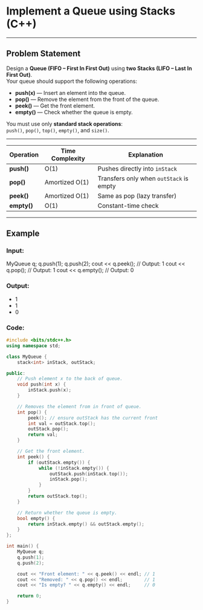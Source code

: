 #  Implement a Queue using Stacks (C++)

---

## Problem Statement

Design a **Queue (FIFO – First In First Out)** using **two Stacks (LIFO – Last In First Out)**.  
Your queue should support the following operations:

- **push(x)** — Insert an element into the queue.  
- **pop()** — Remove the element from the front of the queue.  
- **peek()** — Get the front element.  
- **empty()** — Check whether the queue is empty.  

You must use only **standard stack operations**:  
`push()`, `pop()`, `top()`, `empty()`, and `size()`.

---

| Operation   | Time Complexity | Explanation                             |
| ----------- | --------------- | --------------------------------------- |
| **push()**  | O(1)            | Pushes directly into `inStack`          |
| **pop()**   | Amortized O(1)  | Transfers only when `outStack` is empty |
| **peek()**  | Amortized O(1)  | Same as pop (lazy transfer)             |
| **empty()** | O(1)            | Constant-time check                     |

---

##  Example

### Input:

MyQueue q;
q.push(1);
q.push(2);
cout << q.peek();   // Output: 1
cout << q.pop();    // Output: 1
cout << q.empty();  // Output: 0

### Output:
- 1
- 1
- 0

### Code:

```cpp
#include <bits/stdc++.h>
using namespace std;

class MyQueue {
    stack<int> inStack, outStack;

public:
    // Push element x to the back of queue.
    void push(int x) {
        inStack.push(x);
    }

    // Removes the element from in front of queue.
    int pop() {
        peek(); // ensure outStack has the current front
        int val = outStack.top();
        outStack.pop();
        return val;
    }

    // Get the front element.
    int peek() {
        if (outStack.empty()) {
            while (!inStack.empty()) {
                outStack.push(inStack.top());
                inStack.pop();
            }
        }
        return outStack.top();
    }

    // Return whether the queue is empty.
    bool empty() {
        return inStack.empty() && outStack.empty();
    }
};

int main() {
    MyQueue q;
    q.push(1);
    q.push(2);

    cout << "Front element: " << q.peek() << endl; // 1
    cout << "Removed: " << q.pop() << endl;        // 1
    cout << "Is empty? " << q.empty() << endl;     // 0

    return 0;
}


